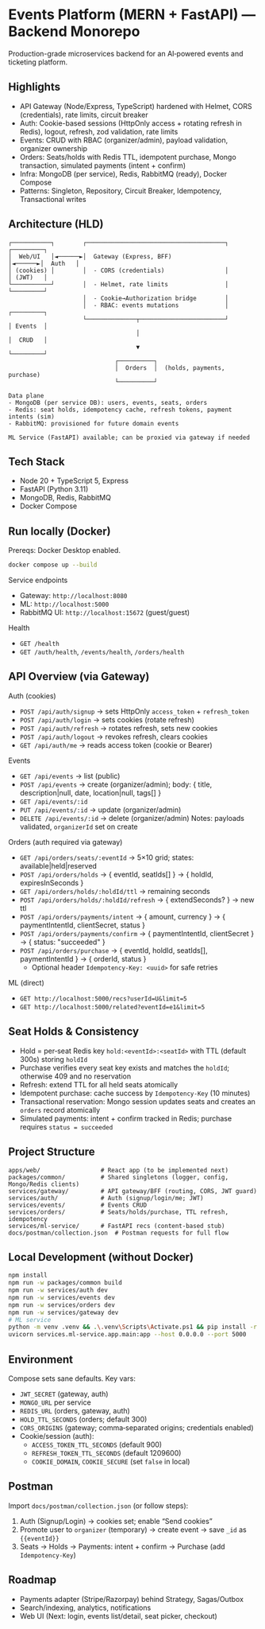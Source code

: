 # Events Platform (MERN + FastAPI) — Backend Monorepo

Production-grade microservices backend for an AI‑powered events and ticketing platform.

## Highlights
- API Gateway (Node/Express, TypeScript) hardened with Helmet, CORS (credentials), rate limits, circuit breaker
- Auth: Cookie-based sessions (HttpOnly access + rotating refresh in Redis), logout, refresh, zod validation, rate limits
- Events: CRUD with RBAC (organizer/admin), payload validation, organizer ownership
- Orders: Seats/holds with Redis TTL, idempotent purchase, Mongo transaction, simulated payments (intent + confirm)
- Infra: MongoDB (per service), Redis, RabbitMQ (ready), Docker Compose
- Patterns: Singleton, Repository, Circuit Breaker, Idempotency, Transactional writes

## Architecture (HLD)
```
┌───────────┐        ┌───────────────────────────────────────┐        ┌─────────┐
│  Web/UI   │◄──────►│  Gateway (Express, BFF)               │◄──────►│  Auth   │
│ (cookies) │        │  - CORS (credentials)                 │        │ (JWT)   │
└───────────┘        │  - Helmet, rate limits                │        └─────────┘
                     │  - Cookie→Authorization bridge        │
                     │  - RBAC: events mutations             │        ┌─────────┐
                     └──────────────┬────────────────────────┘        │ Events  │
                                    │                                 │  CRUD   │
                                    ▼                                 └─────────┘
                              ┌──────────┐
                              │  Orders  │  (holds, payments, purchase)
                              └──────────┘

Data plane
- MongoDB (per service DB): users, events, seats, orders
- Redis: seat holds, idempotency cache, refresh tokens, payment intents (sim)
- RabbitMQ: provisioned for future domain events

ML Service (FastAPI) available; can be proxied via gateway if needed
```

## Tech Stack
- Node 20 + TypeScript 5, Express
- FastAPI (Python 3.11)
- MongoDB, Redis, RabbitMQ
- Docker Compose

## Run locally (Docker)
Prereqs: Docker Desktop enabled.

```bash
docker compose up --build
```

Service endpoints
- Gateway: `http://localhost:8080`
- ML: `http://localhost:5000`
- RabbitMQ UI: `http://localhost:15672` (guest/guest)

Health
- `GET /health`
- `GET /auth/health`, `/events/health`, `/orders/health`

## API Overview (via Gateway)

Auth (cookies)
- `POST /api/auth/signup` → sets HttpOnly `access_token` + `refresh_token`
- `POST /api/auth/login` → sets cookies (rotate refresh)
- `POST /api/auth/refresh` → rotates refresh, sets new cookies
- `POST /api/auth/logout` → revokes refresh, clears cookies
- `GET /api/auth/me` → reads access token (cookie or Bearer)

Events
- `GET /api/events` → list (public)
- `POST /api/events` → create (organizer/admin); body: { title, description|null, date, location|null, tags[] }
- `GET /api/events/:id`
- `PUT /api/events/:id` → update (organizer/admin)
- `DELETE /api/events/:id` → delete (organizer/admin)
Notes: payloads validated, `organizerId` set on create

Orders (auth required via gateway)
- `GET /api/orders/seats/:eventId` → 5×10 grid; states: available|held|reserved
- `POST /api/orders/holds` → { eventId, seatIds[] } → { holdId, expiresInSeconds }
- `GET /api/orders/holds/:holdId/ttl` → remaining seconds
- `POST /api/orders/holds/:holdId/refresh` → { extendSeconds? } → new ttl
- `POST /api/orders/payments/intent` → { amount, currency } → { paymentIntentId, clientSecret, status }
- `POST /api/orders/payments/confirm` → { paymentIntentId, clientSecret } → { status: "succeeded" }
- `POST /api/orders/purchase` → { eventId, holdId, seatIds[], paymentIntentId } → { orderId, status }
  - Optional header `Idempotency-Key: <uuid>` for safe retries

ML (direct)
- `GET http://localhost:5000/recs?userId=U&limit=5`
- `GET http://localhost:5000/related?eventId=e1&limit=5`

## Seat Holds & Consistency
- Hold = per‑seat Redis key `hold:<eventId>:<seatId>` with TTL (default 300s) storing `holdId`
- Purchase verifies every seat key exists and matches the `holdId`; otherwise 409 and no reservation
- Refresh: extend TTL for all held seats atomically
- Idempotent purchase: cache success by `Idempotency-Key` (10 minutes)
- Transactional reservation: Mongo session updates seats and creates an `orders` record atomically
- Simulated payments: intent + confirm tracked in Redis; purchase requires `status = succeeded`

## Project Structure
```
apps/web/                 # React app (to be implemented next)
packages/common/          # Shared singletons (logger, config, Mongo/Redis clients)
services/gateway/         # API gateway/BFF (routing, CORS, JWT guard)
services/auth/            # Auth (signup/login/me; JWT)
services/events/          # Events CRUD
services/orders/          # Seats/holds/purchase, TTL refresh, idempotency
services/ml-service/      # FastAPI recs (content-based stub)
docs/postman/collection.json  # Postman requests for full flow
```

## Local Development (without Docker)
```bash
npm install
npm run -w packages/common build
npm run -w services/auth dev
npm run -w services/events dev
npm run -w services/orders dev
npm run -w services/gateway dev
# ML service
python -m venv .venv && .\.venv\Scripts\Activate.ps1 && pip install -r services\ml-service\requirements.txt
uvicorn services.ml-service.app.main:app --host 0.0.0.0 --port 5000
```

## Environment
Compose sets sane defaults. Key vars:
- `JWT_SECRET` (gateway, auth)
- `MONGO_URL` per service
- `REDIS_URL` (orders, gateway, auth)
- `HOLD_TTL_SECONDS` (orders; default 300)
- `CORS_ORIGINS` (gateway; comma‑separated origins; credentials enabled)
- Cookie/session (auth):
  - `ACCESS_TOKEN_TTL_SECONDS` (default 900)
  - `REFRESH_TOKEN_TTL_SECONDS` (default 1209600)
  - `COOKIE_DOMAIN`, `COOKIE_SECURE` (set `false` in local)

## Postman
Import `docs/postman/collection.json` (or follow steps):
1) Auth (Signup/Login) → cookies set; enable “Send cookies”
2) Promote user to `organizer` (temporary) → create event → save `_id` as `{{eventId}}`
3) Seats → Holds → Payments: intent + confirm → Purchase (add `Idempotency-Key`)

## Roadmap
- Payments adapter (Stripe/Razorpay) behind Strategy, Sagas/Outbox
- Search/indexing, analytics, notifications
- Web UI (Next: login, events list/detail, seat picker, checkout)



